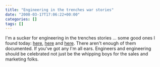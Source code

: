 ```yaml
---
title: "Engineering in the trenches war stories"
date: "2008-03-17T17:06:22+00:00"
categories: []
tags: []
---
```


I'm a sucker for engineering in the trenches stories ... some good ones I found today: <a href="http://www.dadhacker.com/blog/?p=995">here</a>, <a href="http://www.dadhacker.com/blog/?p=987">here</a> and <a href="http://www.dadhacker.com/blog/?p=695">here</a>. There aren't enough of them documented. If you've got any I'm all ears. Engineers and engineering should be celebrated not just be the whipping boys for the sales and marketing folks.

